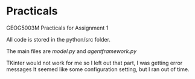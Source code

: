 # Practicals
 GEOG5003M Practicals for Assignment 1
 
 All code is stored in the python/src folder.
 
 The main files are *model.py* and *agentframework.py*
 
 TKinter would not work for me so I left out that part, I was getting error messages It seemed like some configuration setting, but I ran out of time.
